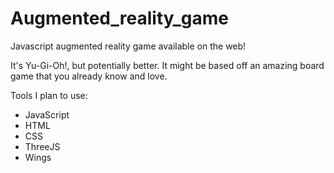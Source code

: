 Augmented_reality_game
======================

Javascript augmented reality game available on the web!

It's Yu-Gi-Oh!, but potentially better. 
It might be based off an amazing board game that you already know and love. 


Tools I plan to use:
- JavaScript
- HTML
- CSS
- ThreeJS
- Wings
